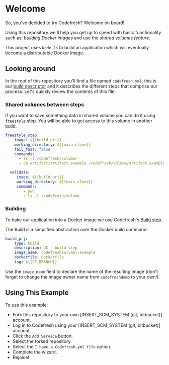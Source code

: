 # Welcome

So, you've decided to try Codefresh? Welcome on board!

Using this repository we'll help you get up to speed with basic functionality such as: *building Docker images* and use the *shared volumes feature*.

This project uses `Node Js` to build an application which will eventually become a distributable Docker image.

## Looking around

In the root of this repository you'll find a file named `codefresh.yml`, this is our [build descriptor](https://docs.codefresh.io/docs/what-is-the-codefresh-yaml) and it describes the different steps that comprise our process.
Let's quickly review the contents of this file:

### Shared volumes between steps

If you want to save something data in shared volume you can do it using [```freestyle```](doc:steps#section-freestyle) step.
You will be able to get access to this volume in another build.

```yml
freestyle_step:
    image: ${{build_prj}}
    working_directory: ${{main_clone}}
    fail_fast: false
    commands:
      - ls -l /codefresh/volume/
      - cp artifact/artifact.example /codefresh/volume/artifact.example

  validate:
     image: ${{build_prj}}
     working_directory: ${{main_clone}}
     commands:
        - pwd
        - ls -l /codefresh/volume
```

### Building

To bake our application into a Docker image we use Codefresh's [Build step](https://docs.codefresh.io/docs/steps#section-build).

The Build is a simplified abstraction over the Docker build command.

```yml
build_prj:
    type: build
    description: UC - build step
    image_name: codefreshio/yaml-example
    dockerfile: Dockerfile
    tag: ${{CF_BRANCH}}
```

Use the `image_name` field to declare the name of the resulting image (don't forget to change the image owner name from `codefreshdemo` to your own!).

## Using This Example

To use this example:

* Fork this repository to your own [INSERT_SCM_SYSTEM (git, bitbucket)] account.
* Log in to Codefresh using your [INSERT_SCM_SYSTEM (git, bitbucket)] account.
* Click the `Add Service` button.
* Select the forked repository.
* Select the `I have a Codefresh.yml file` option.
* Complete the wizard.
* Rejoice!
